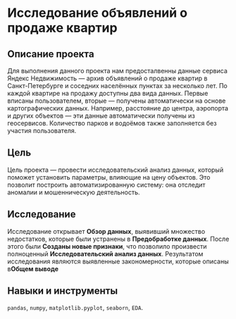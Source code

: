 # Исследование объявлений о продаже квартир

## Описание проекта

Для выполнения данного проекта нам предосталвенны данные сервиса Яндекс Недвижимость — архив объявлений о продаже квартир в Санкт-Петербурге и соседних населённых пунктах за несколько лет. 
По каждой квартире на продажу доступны два вида данных. Первые вписаны пользователем, вторые — получены автоматически на основе картографических данных. Например, расстояние до центра, аэропорта и других объектов — эти данные автоматически получены из геосервисов. Количество парков и водоёмов также заполняется без участия пользователя.

## Цель

Цель проекта — провести исследовательский анализ данных, который поможет установить параметры, влияющие на цену объектов. Это позволит построить автоматизированную систему: она отследит аномалии и мошенническую деятельность. 

## Исследование

Исследование открывает **Обзор данных**, выявивший множество недостатков, которые были устранены в **Предобработке данных**. После этого были **Созданы новые признаки**, что позволило произвести полноценный **Исследовательский анализ данных**. Результатом исследования являются выявленные закономерности, которые описаны в**Общем выводе**

## Навыки и инструменты

`pandas`, `numpy`, `matplotlib.pyplot`, `seaborn`, `EDA`.
